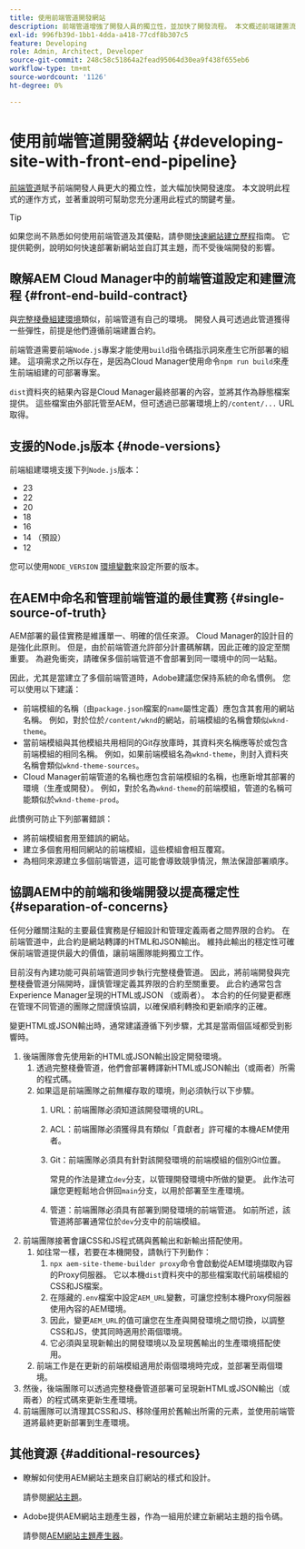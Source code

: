 ```yaml
---
title: 使用前端管道開發網站
description: 前端管道增強了開發人員的獨立性，並加快了開發流程。 本文概述前端建置流程的主要考量事項，以確保最佳效能和效率。
exl-id: 996fb39d-1bb1-4dda-a418-77cdf8b307c5
feature: Developing
role: Admin, Architect, Developer
source-git-commit: 248c58c51864a2fead95064d30ea9f438f655eb6
workflow-type: tm+mt
source-wordcount: '1126'
ht-degree: 0%

---
```



# 使用前端管道開發網站 {#developing-site-with-front-end-pipeline}

[前端管道](/help/implementing/cloud-manager/configuring-pipelines/introduction-ci-cd-pipelines.md#front-end)賦予前端開發人員更大的獨立性，並大幅加快開發速度。 本文說明此程式的運作方式，並著重說明可幫助您充分運用此程式的關鍵考量。

>[!TIP]
>
>如果您尚不熟悉如何使用前端管道及其優點，請參閱[快速網站建立歷程](/help/journey-sites/quick-site/overview.md)指南。 它提供範例，說明如何快速部署新網站並自訂其主題，而不受後端開發的影響。

## 瞭解AEM Cloud Manager中的前端管道設定和建置流程 {#front-end-build-contract}

與[完整棧疊組建環境](/help/implementing/cloud-manager/getting-access-to-aem-in-cloud/build-environment-details.md)類似，前端管道有自己的環境。 開發人員可透過此管道獲得一些彈性，前提是他們遵循前端建置合約。

前端管道需要前端`Node.js`專案才能使用`build`指令碼指示詞來產生它所部署的組建。 這項需求之所以存在，是因為Cloud Manager使用命令`npm run build`來產生前端組建的可部署專案。

`dist`資料夾的結果內容是Cloud Manager最終部署的內容，並將其作為靜態檔案提供。 這些檔案由外部託管至AEM，但可透過已部署環境上的`/content/...` URL取得。

## 支援的Node.js版本 {#node-versions}

前端組建環境支援下列`Node.js`版本：

* 23
* 22
* 20
* 18
* 16
* 14 （預設）
* 12

您可以使用`NODE_VERSION` [環境變數](/help/implementing/cloud-manager/environment-variables.md)來設定所要的版本。

## 在AEM中命名和管理前端管道的最佳實務 {#single-source-of-truth}

AEM部署的最佳實務是維護單一、明確的信任來源。 Cloud Manager的設計目的是強化此原則。 但是，由於前端管道允許部分計畫碼解耦，因此正確的設定至關重要。 為避免衝突，請確保多個前端管道不會部署到同一環境中的同一站點。

因此，尤其是當建立了多個前端管道時，Adobe建議您保持系統的命名慣例。 您可以使用以下建議：

* 前端模組的名稱（由`package.json`檔案的`name`屬性定義）應包含其套用的網站名稱。 例如，對於位於`/content/wknd`的網站，前端模組的名稱會類似`wknd-theme`。
* 當前端模組與其他模組共用相同的Git存放庫時，其資料夾名稱應等於或包含前端模組的相同名稱。 例如，如果前端模組名為`wknd-theme`，則封入資料夾名稱會類似`wknd-theme-sources`。
* Cloud Manager前端管道的名稱也應包含前端模組的名稱，也應新增其部署的環境（生產或開發）。 例如，對於名為`wknd-theme`的前端模組，管道的名稱可能類似於`wknd-theme-prod`。

此慣例可防止下列部署錯誤：

* 將前端模組套用至錯誤的網站。
* 建立多個套用相同網站的前端模組，這些模組會相互覆寫。
* 為相同來源建立多個前端管道，這可能會導致競爭情況，無法保證部署順序。

## 協調AEM中的前端和後端開發以提高穩定性 {#separation-of-concerns}

任何分離關注點的主要最佳實務是仔細設計和管理定義兩者之間界限的合約。 在前端管道中，此合約是網站轉譯的HTML和JSON輸出。 維持此輸出的穩定性可確保前端管道提供最大的價值，讓前端團隊能夠獨立工作。

目前沒有內建功能可與前端管道同步執行完整棧疊管道。 因此，將前端開發與完整棧疊管道分隔開時，謹慎管理定義其界限的合約至關重要。 此合約通常包含Experience Manager呈現的HTML或JSON （或兩者）。 本合約的任何變更都應在管理不同管道的團隊之間謹慎協調，以確保順利轉換和更新順序的正確。

變更HTML或JSON輸出時，通常建議遵循下列步驟，尤其是當兩個區域都受到影響時。

1. 後端團隊會先使用新的HTML或JSON輸出設定開發環境。
   1. 透過完整棧疊管道，他們會部署轉譯新HTML或JSON輸出（或兩者）所需的程式碼。
   1. 如果這是前端團隊之前無權存取的環境，則必須執行以下步驟。
      1. URL：前端團隊必須知道該開發環境的URL。
      1. ACL：前端團隊必須獲得具有類似「貢獻者」許可權的本機AEM使用者。
      1. Git：前端團隊必須具有針對該開發環境的前端模組的個別Git位置。

         常見的作法是建立`dev`分支，以管理開發環境中所做的變更。 此作法可讓您更輕鬆地合併回`main`分支，以用於部署至生產環境。

      1. 管道：前端團隊必須具有部署到開發環境的前端管道。 如前所述，該管道將部署通常位於`dev`分支中的前端模組。
1. 前端團隊接著會讓CSS和JS程式碼與舊輸出和新輸出搭配使用。
   1. 如往常一樣，若要在本機開發，請執行下列動作：
      1. `npx aem-site-theme-builder proxy`命令會啟動從AEM環境擷取內容的Proxy伺服器。 它以本機`dist`資料夾中的那些檔案取代前端模組的CSS和JS檔案。
      1. 在隱藏的`.env`檔案中設定`AEM_URL`變數，可讓您控制本機Proxy伺服器使用內容的AEM環境。
      1. 因此，變更`AEM_URL`的值可讓您在生產與開發環境之間切換，以調整CSS和JS，使其同時適用於兩個環境。
      1. 它必須與呈現新輸出的開發環境以及呈現舊輸出的生產環境搭配使用。
   1. 前端工作是在更新的前端模組適用於兩個環境時完成，並部署至兩個環境。
1. 然後，後端團隊可以透過完整棧疊管道部署可呈現新HTML或JSON輸出（或兩者）的程式碼來更新生產環境。
1. 前端團隊可以清理其CSS和JS、移除僅用於舊輸出所需的元素，並使用前端管道將最終更新部署到生產環境。

## 其他資源 {#additional-resources}

* 瞭解如何使用AEM網站主題來自訂網站的樣式和設計。

  請參閱[網站主題](/help/sites-cloud/administering/site-creation/site-themes.md)。

* Adobe提供AEM網站主題產生器，作為一組用於建立新網站主題的指令碼。

  請參閱[AEM網站主題產生器](https://github.com/adobe/aem-site-theme-builder)。

